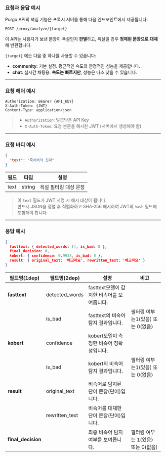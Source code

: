 ### **요청과 응답 예시**

Purgo API의 핵심 기능은 프록시 서버를 통해 다음 엔드포인트에서 제공됩니다:

```bash
POST /proxy/analyze/{target}

```

이 API는 사용자가 보낸 문장이 욕설인지 **판별**하고, 욕설일 경우 **정제된 문장으로 대체**해 반환합니다.

`{target}` 에는 다음 중 하나를 사용할 수 있습니다:
- **community**: 기본 설정. 평균적인 속도와 안정적인 성능을 제공합니다.
- **chat**: 실시간 채팅용. **속도는 빠르지만**, 성능은 다소 낮을 수 있습니다.

---

### **요청 헤더 예시**

```
Authorization: Bearer {API_KEY}
X-Auth-Token: {JWT}
Content-Type: application/json
```

> - `Authorization`: 발급받은 API Key  
> - `X-Auth-Token`: 요청 본문을 해시한 JWT (서버에서 생성해야 함)

---

### **요청 바디 예시**

```json
{
  "text": "죽어버려 진짜"
}
```

| 필드   | 타입     | 설명           |
|--------|----------|----------------|
| text   | string   | 욕설 필터링 대상 문장 |

> 이 `text` 필드가 JWT 서명 시 해시 대상이 됩니다.  
> 반드시 JSON을 정렬 후 직렬화하고 SHA-256 해시하여 JWT의 `hash` 필드에 포함해야 합니다.

---

### **응답 예시**

```json
{
  fasttext: { detected_words: [], is_bad: 0 },
  final_decision: 0,
  kobert: { confidence: 0.9933, is_bad: 0 },
  result: { original_text: '배고파요', rewritten_text: '배고파요' }
}
```

| 필드명(1dep) | 필드명(2dep) | 설명 | 비고 |
| --- | --- | --- | --- |
| **fasttext** | detected_words | fasttext모델이 감지한 비속어를 보여줍니다. |  |
|  | is_bad | fasttext의 비속어 탐지 결과입니다. | 필터링 여부는1(있음) 또는 0(없음) |
| **kobert** | confidence | kobert모델이 측정한 비속어 정확성입니다. |  |
|  | is_bad | kobert의 비속어 탐지 결과입니다. | 필터링 여부는1(있음) 또는 0(없음) |
| **result** | original_text | 비속어로 탐지된 단어 문장(단어)입니다. |  |
|  | rewritten_text | 비속어를 대체한 단어 문장(단어)입니다. |  |
| **final_decision** |  | 최종 비속어 탐지여부를 보여줍니다. | 필터링 여부는 1(있음) 또는 0(없음) |


